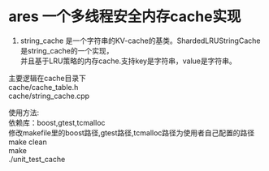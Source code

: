 ares 一个多线程安全内存cache实现
========


1. string_cache 是一个字符串的KV-cache的基类。ShardedLRUStringCache是string_cache的一个实现，  
  并且基于LRU策略的内存cache.支持key是字符串，value是字符串。  



主要逻辑在cache目录下  
cache/cache_table.h  
cache/string_cache.cpp  

使用方法:  
依赖库：boost,gtest,tcmalloc  
修改makefile里的boost路径,gtest路径,tcmalloc路径为使用者自己配置的路径  
make clean  
make  
./unit_test_cache


